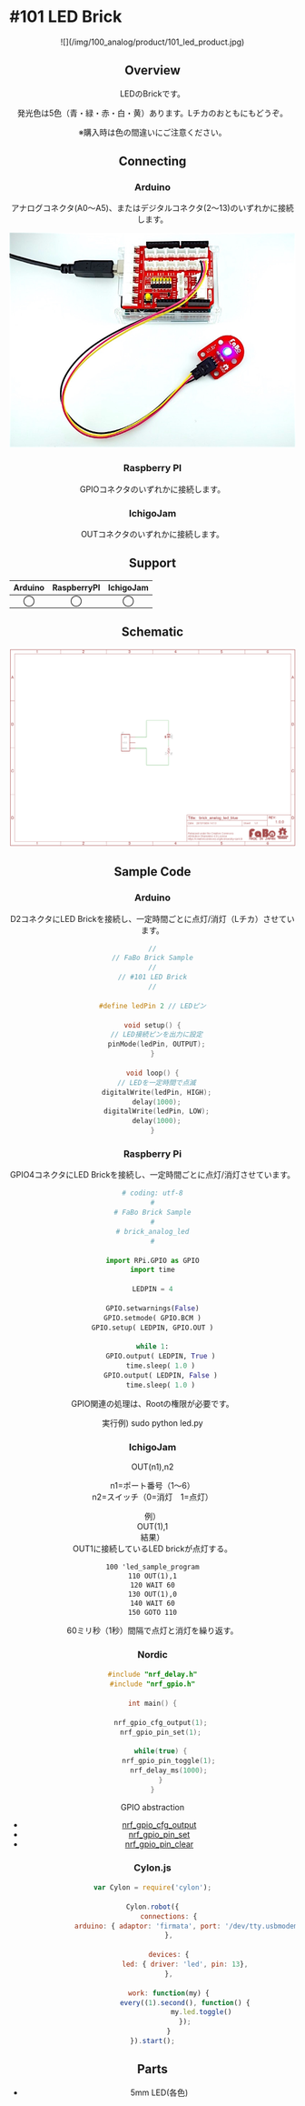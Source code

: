 # #101 LED Brick

<center>![](/img/100_analog/product/101_led_product.jpg)
<!--COLORME-->

## Overview
LEDのBrickです。

発光色は5色（青・緑・赤・白・黄）あります。Lチカのおともにもどうぞ。

※購入時は色の間違いにご注意ください。

## Connecting
### Arduino
アナログコネクタ(A0〜A5)、またはデジタルコネクタ(2〜13)のいずれかに接続します。

![](/img/100_analog/connect/101_led_connect.jpg)

### Raspberry PI
GPIOコネクタのいずれかに接続します。

### IchigoJam
OUTコネクタのいずれかに接続します。

## Support
|Arduino|RaspberryPI|IchigoJam|
|:--:|:--:|:--:|
|◯|◯|◯|

## Schematic
![](/img/100_analog/schematic/101_led_schematic.png)

## Sample Code
### Arduino
D2コネクタにLED Brickを接続し、一定時間ごとに点灯/消灯（Lチカ）させています。
```c
//
// FaBo Brick Sample
//
// #101 LED Brick
//

#define ledPin 2 // LEDピン

void setup() {
  // LED接続ピンを出力に設定
  pinMode(ledPin, OUTPUT);
}

void loop() {
  // LEDを一定時間で点滅
  digitalWrite(ledPin, HIGH);
  delay(1000);
  digitalWrite(ledPin, LOW);
  delay(1000);
}
```

### Raspberry Pi
GPIO4コネクタにLED Brickを接続し、一定時間ごとに点灯/消灯させています。
```python
# coding: utf-8
#
# FaBo Brick Sample
#
# brick_analog_led
#

import RPi.GPIO as GPIO
import time

LEDPIN = 4

GPIO.setwarnings(False)
GPIO.setmode( GPIO.BCM )
GPIO.setup( LEDPIN, GPIO.OUT )

while 1:
	GPIO.output( LEDPIN, True )
	time.sleep( 1.0 )
	GPIO.output( LEDPIN, False )
	time.sleep( 1.0 )
```
GPIO関連の処理は、Rootの権限が必要です。

実行例)
    sudo python led.py
 
### IchigoJam

OUT(n1),n2

n1=ポート番号（1〜6）<br>
n2=スイッチ（0=消灯　1=点灯）

例）<br>
OUT(1),1<br>
結果）<br>
OUT1に接続しているLED brickが点灯する。

```basic
100 'led_sample_program
110 OUT(1),1
120 WAIT 60
130 OUT(1),0
140 WAIT 60
150 GOTO 110
```
60ミリ秒（1秒）間隔で点灯と消灯を繰り返す。

### Nordic

```c
#include "nrf_delay.h"
#include "nrf_gpio.h"

int main() {

    nrf_gpio_cfg_output(1);
    nrf_gpio_pin_set(1);

    while(true) {
        nrf_gpio_pin_toggle(1);
        nrf_delay_ms(1000);
    }
}

```
GPIO abstraction
* [nrf_gpio_cfg_output](http://infocenter.nordicsemi.com/index.jsp?topic=%2Fcom.nordic.infocenter.sdk51.v10.0.0%2Fgroup__nrf__gpio.html&resultof=%22nrf_gpio_cfg_output%22%20)
* [nrf_gpio_pin_set](http://infocenter.nordicsemi.com/index.jsp?topic=%2Fcom.nordic.infocenter.sdk51.v10.0.0%2Fgroup__nrf__gpio.html&resultof=%22nrf_gpio_cfg_output%22%20)
* [nrf_gpio_pin_clear](http://infocenter.nordicsemi.com/index.jsp?topic=%2Fcom.nordic.infocenter.sdk51.v10.0.0%2Fgroup__nrf__gpio.html&resultof=%22nrf_gpio_cfg_output%22%20)

### Cylon.js

```js
var Cylon = require('cylon');

Cylon.robot({
        connections: {
                arduino: { adaptor: 'firmata', port: '/dev/tty.usbmodem1411' }
        },

        devices: {
                led: { driver: 'led', pin: 13},
        },

        work: function(my) {
                every((1).second(), function() {
                        my.led.toggle()
                });
        }
}).start();
```

## Parts
- 5mm LED(各色)
